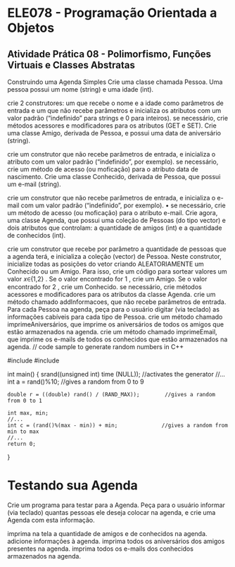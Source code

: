 # ELE078 - Programação Orientada a Objetos
## Atividade Prática 08 - Polimorfismo, Funções Virtuais e Classes Abstratas

Construindo uma Agenda Simples
Crie uma classe chamada Pessoa. Uma pessoa possui um nome (string) e uma idade (int).

crie 2 construtores: um que recebe o nome e a idade como parâmetros de entrada e um que não recebe parâmetros e inicializa os atributos com um valor padrão (“indefinido” para strings e 0 para inteiros).
se necessário, crie métodos acessores e modificadores para os atributos (GET e SET).
Crie uma classe Amigo, derivada de Pessoa, e possui uma data de aniversário (string).

crie um construtor que não recebe parâmetros de entrada, e inicializa o atributo com um valor padrão (“indefinido”, por exemplo).
se necessário, crie um método de acesso (ou moficação) para o atributo data de nascimento.
Crie uma classe Conhecido, derivada de Pessoa, que possui um e-mail (string).

crie um construtor que não recebe parâmetros de entrada, e inicializa o e-mail com um valor padrão (“indefinido”, por exemplo). • se necessário, crie um método de acesso (ou moficação) para o atributo e-mail.
Crie agora, uma classe Agenda, que possui uma coleção de Pessoas (do tipo vector) e dois atributos que controlam: a quantidade de amigos (int) e a quantidade de conhecidos (int).

crie um construtor que recebe por parâmetro a quantidade de pessoas que a agenda terá, e inicializa a coleção (vector) de Pessoa. Neste construtor, inicialize todas as posições do vetor criando ALEATORIAMENTE um Conhecido ou um Amigo. Para isso, crie um código para sortear valores um valor  𝑥∈{1,2} . Se o valor encontrado for  1 , crie um Amigo. Se o valor encontrado for  2 , crie um Conhecido.
se necessário, crie métodos acessores e modificadores para os atributos da classe Agenda.
crie um método chamado addInformacoes, que não recebe parâmetros de entrada. Para cada Pessoa na agenda, peça para o usuário digitar (via teclado) as informações cabíveis para cada tipo de Pessoa.
crie um método chamado imprimeAniversários, que imprime os aniversários de todos os amigos que estão armazenados na agenda.
crie um método chamado imprimeEmail, que imprime os e-mails de todos os conhecidos que estão armazenados na agenda.
// code sample to generate random numbers in C++

#include <iostream>
#include <ctime>

int main()
{
    srand((unsigned int) time (NULL)); //activates the generator
    //...
    int a = rand()%10;        //gives a random from 0 to 9

    double r = ((double) rand() / (RAND_MAX));        //gives a random from 0 to 1

    int max, min;
    //...
    int c = (rand()%(max - min)) + min;              //gives a random from min to max
    //...
    return 0;
}
# Testando sua Agenda
Crie um programa para testar para a Agenda. Peça para o usuário informar (via teclado) quantas pessoas ele deseja colocar na agenda, e crie uma Agenda com esta informação.

imprima na tela a quantidade de amigos e de conhecidos na agenda.
adicione informações à agenda.
imprima todos os aniversários dos amigos presentes na agenda.
imprima todos os e-mails dos conhecidos armazenados na agenda.